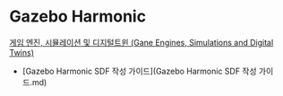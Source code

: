 # Gazebo Harmonic
[게임 엔진, 시뮬레이션 및 디지털트윈 (Gane Engines, Simulations and Digital Twins)](../index.md)

- [Gazebo Harmonic SDF 작성 가이드](Gazebo Harmonic SDF 작성 가이드.md)

